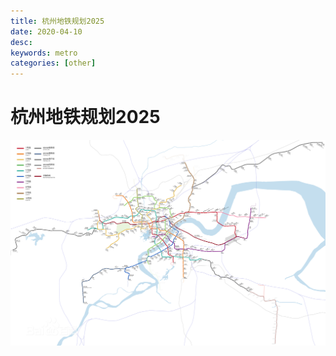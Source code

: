 ```yaml
---
title: 杭州地铁规划2025 
date: 2020-04-10 
desc:
keywords: metro
categories: [other]
---
```


# 杭州地铁规划2025

![杭州地铁规划2025.jpg](/uploads/other/杭州地铁规划2025.jpg)
